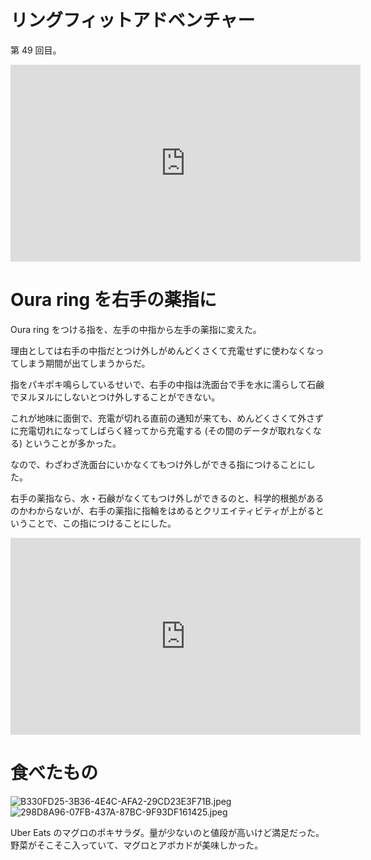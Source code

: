 # リングフィットアドベンチャー
第 49 回目。

<iframe width="560" height="315" src="https://www.youtube.com/embed/IF-ZLVrQhXM" frameborder="0" allow="accelerometer; autoplay; clipboard-write; encrypted-media; gyroscope; picture-in-picture" allowfullscreen></iframe>

# Oura ring を右手の薬指に
Oura ring をつける指を、左手の中指から左手の薬指に変えた。

理由としては右手の中指だとつけ外しがめんどくさくて充電せずに使わなくなってしまう期間が出てしまうからだ。

指をパキポキ鳴らしているせいで、右手の中指は洗面台で手を水に濡らして石鹸でヌルヌルにしないとつけ外しすることができない。

これが地味に面倒で、充電が切れる直前の通知が来ても、めんどくさくて外さずに充電切れになってしばらく経ってから充電する (その間のデータが取れなくなる) ということが多かった。

なので、わざわざ洗面台にいかなくてもつけ外しができる指につけることにした。

右手の薬指なら、水・石鹸がなくてもつけ外しができるのと、科学的根拠があるのかわからないが、右手の薬指に指輪をはめるとクリエイティビティが上がるということで、この指につけることにした。

<iframe width="560" height="315" src="https://www.youtube.com/embed/CrkI8RfZbFU?start=113" frameborder="0" allow="accelerometer; autoplay; clipboard-write; encrypted-media; gyroscope; picture-in-picture" allowfullscreen></iframe>



# 食べたもの
![B330FD25-3B36-4E4C-AFA2-29CD23E3F71B.jpeg](https://noraworld.github.io/box-bulbasaur/2021/1/874a3adeb59eff79d84c94a7e04cbcf264a96801cc5bfcdfbebc90791b141c33.jpeg)
![298D8A96-07FB-437A-87BC-9F93DF161425.jpeg](https://noraworld.github.io/box-bulbasaur/2021/1/eb130e8b0c1335128f045de3516bc0e9a118a90477f821259495913d022e335a.jpeg)

Uber Eats のマグロのポキサラダ。量が少ないのと値段が高いけど満足だった。野菜がそこそこ入っていて、マグロとアボカドが美味しかった。
